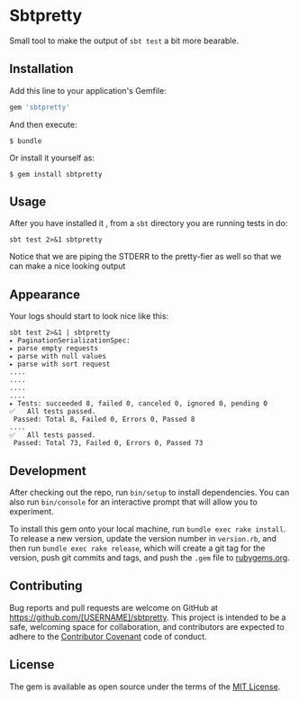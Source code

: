 # Sbtpretty

Small tool to make the output of `sbt test` a bit more bearable.

## Installation

Add this line to your application's Gemfile:

```ruby
gem 'sbtpretty'
```

And then execute:

    $ bundle

Or install it yourself as:

    $ gem install sbtpretty

## Usage

After you have installed it , from a `sbt` directory you are running tests in do:

`sbt test 2>&1 sbtpretty`

Notice that we are piping the STDERR to the pretty-fier as well so that we can make a nice looking output


## Appearance

Your logs should start to look nice like this:

```
sbt test 2>&1 | sbtpretty
▸ PaginationSerializationSpec:
▸ parse empty requests
▸ parse with null values
▸ parse with sort request
....
....
....
....
▸ Tests: succeeded 8, failed 0, canceled 0, ignored 0, pending 0
✅   All tests passed.
 Passed: Total 8, Failed 0, Errors 0, Passed 8
....
✅   All tests passed.
 Passed: Total 73, Failed 0, Errors 0, Passed 73
```
## Development

After checking out the repo, run `bin/setup` to install dependencies. You can also run `bin/console` for an interactive prompt that will allow you to experiment.

To install this gem onto your local machine, run `bundle exec rake install`. To release a new version, update the version number in `version.rb`, and then run `bundle exec rake release`, which will create a git tag for the version, push git commits and tags, and push the `.gem` file to [rubygems.org](https://rubygems.org).

## Contributing

Bug reports and pull requests are welcome on GitHub at https://github.com/[USERNAME]/sbtpretty. This project is intended to be a safe, welcoming space for collaboration, and contributors are expected to adhere to the [Contributor Covenant](http://contributor-covenant.org) code of conduct.

## License

The gem is available as open source under the terms of the [MIT License](https://opensource.org/licenses/MIT).
